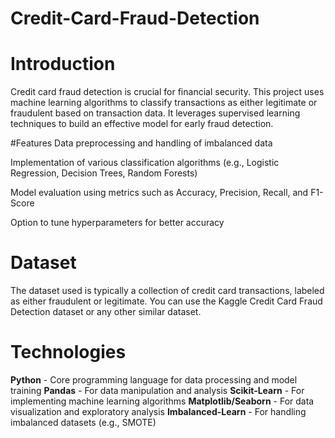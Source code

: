 # Credit-Card-Fraud-Detection

# Introduction
Credit card fraud detection is crucial for financial security. This project uses machine learning algorithms to classify transactions as either legitimate or fraudulent based on transaction data. It leverages supervised learning techniques to build an effective model for early fraud detection.

#Features
Data preprocessing and handling of imbalanced data

Implementation of various classification algorithms (e.g., Logistic Regression, Decision Trees, Random Forests)

Model evaluation using metrics such as Accuracy, Precision, Recall, and F1-Score

Option to tune hyperparameters for better accuracy

# Dataset
The dataset used is typically a collection of credit card transactions, labeled as either fraudulent or legitimate. You can use the Kaggle Credit Card Fraud Detection dataset or any other similar dataset.

# Technologies

**Python** - Core programming language for data processing and model training
**Pandas** - For data manipulation and analysis
**Scikit-Learn** - For implementing machine learning algorithms
**Matplotlib/Seaborn** - For data visualization and exploratory analysis
**Imbalanced-Learn** - For handling imbalanced datasets (e.g., SMOTE)
